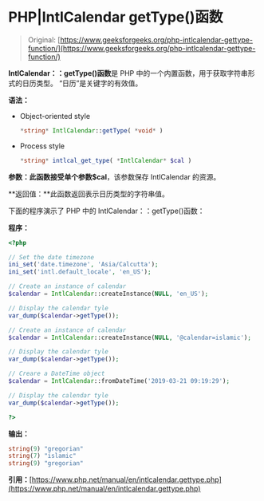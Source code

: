 # PHP|IntlCalendar getType()函数

> Original: [https://www.geeksforgeeks.org/php-intlcalendar-gettype-function/](https://www.geeksforgeeks.org/php-intlcalendar-gettype-function/)

**IntlCalendar：：getType()函数**是 PHP 中的一个内置函数，用于获取字符串形式的日历类型。 “日历”是关键字的有效值。

**语法：**

*   Object-oriented style

    ```php
    *string* IntlCalendar::getType( *void* )
    ```

*   Process style

    ```php
    *string* intlcal_get_type( *IntlCalendar* $cal )
    ```

**参数：**此函数接受单个参数**$cal**，该参数保存 IntlCalendar 的资源。

**返回值：**此函数返回表示日历类型的字符串值。

下面的程序演示了 PHP 中的 IntlCalendar：：getType()函数：

**程序：**

```php
<?php

// Set the date timezone
ini_set('date.timezone', 'Asia/Calcutta');
ini_set('intl.default_locale', 'en_US');

// Create an instance of calendar
$calendar = IntlCalendar::createInstance(NULL, 'en_US');

// Display the calendar tyle
var_dump($calendar->getType());

// Create an instance of calendar
$calendar = IntlCalendar::createInstance(NULL, '@calendar=islamic');

// Display the calendar tyle
var_dump($calendar->getType());

// Creare a DateTime object
$calendar = IntlCalendar::fromDateTime('2019-03-21 09:19:29'); 

// Display the calendar tyle
var_dump($calendar->getType());

?>
```

**输出：**

```php
string(9) "gregorian"
string(7) "islamic"
string(9) "gregorian"

```

**引用：**[https://www.php.net/manual/en/intlcalendar.gettype.php](https://www.php.net/manual/en/intlcalendar.gettype.php)